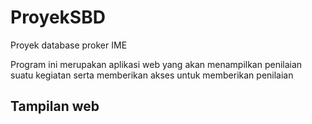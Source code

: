 # ProyekSBD
Proyek database proker IME

Program ini merupakan aplikasi web yang akan menampilkan penilaian suatu kegiatan serta
memberikan akses untuk memberikan penilaian

## Tampilan web

